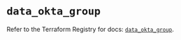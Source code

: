 # `data_okta_group`

Refer to the Terraform Registry for docs: [`data_okta_group`](https://registry.terraform.io/providers/okta/okta/4.13.0/docs/data-sources/group).
